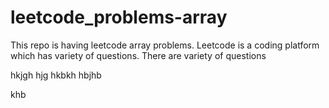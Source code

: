 # leetcode_problems-array
This repo is having leetcode array problems.
Leetcode is a coding platform which has variety of questions.
There are variety of questions



hkjgh
hjg
hkbkh
hbjhb


khb
